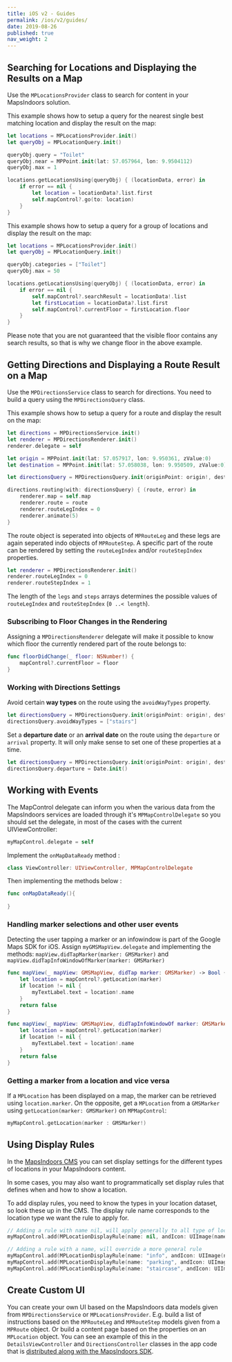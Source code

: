 ```yaml
---
title: iOS v2 - Guides
permalink: /ios/v2/guides/
date: 2019-08-26
published: true
nav_weight: 2
---
```


## Searching for Locations and Displaying the Results on a Map

Use the `MPLocationsProvider` class to search for content in your MapsIndoors solution.

This example shows how to setup a query for the nearest single best matching location and display the result on the map:

```swift
let locations = MPLocationsProvider.init()
let queryObj = MPLocationQuery.init()

queryObj.query = "Toilet"
queryObj.near = MPPoint.init(lat: 57.057964, lon: 9.9504112)
queryObj.max = 1

locations.getLocationsUsing(queryObj) { (locationData, error) in
    if error == nil {
        let location = locationData?.list.first
        self.mapControl?.go(to: location)
    }
}
```

This example shows how to setup a query for a group of locations and display the result on the map:

```swift
let locations = MPLocationsProvider.init()
let queryObj = MPLocationQuery.init()

queryObj.categories = ["Toilet"]
queryObj.max = 50

locations.getLocationsUsing(queryObj) { (locationData, error) in
    if error == nil {
        self.mapControl?.searchResult = locationData!.list
        let firstLocation = locationData?.list.first
        self.mapControl?.currentFloor = firstLocation.floor
    }
}
```

Please note that you are not guaranteed that the visible floor contains any search results, so that is why we change floor in the above example.

## Getting Directions and Displaying a Route Result on a Map

Use the `MPDirectionsService` class to search for directions. You need to build a query using the `MPDirectionsQuery` class.

This example shows how to setup a query for a route and display the result on the map:

```swift
let directions = MPDirectionsService.init()
let renderer = MPDirectionsRenderer.init()
renderer.delegate = self

let origin = MPPoint.init(lat: 57.057917, lon: 9.950361, zValue:0)
let destination = MPPoint.init(lat: 57.058038, lon: 9.950509, zValue:0)

let directionsQuery = MPDirectionsQuery.init(originPoint: origin!, destination: destination!)

directions.routing(with: directionsQuery) { (route, error) in
    renderer.map = self.map
    renderer.route = route
    renderer.routeLegIndex = 0
    renderer.animate(5)
}
```

The route object is seperated into objects of `MPRouteLeg` and these legs are again seperated indo objects of `MPRouteStep`. A specific part of the route can be rendered by setting the `routeLegIndex` and/or `routeStepIndex` properties.

```swift
let renderer = MPDirectionsRenderer.init()
renderer.routeLegIndex = 0
renderer.routeStepIndex = 1
```

The length of the `legs` and `steps` arrays determines the possible values of `routeLegIndex` and `routeStepIndex` (`0 ..< length`).

### Subscribing to Floor Changes in the Rendering

Assigning a `MPDirectionsRenderer` delegate will make it possible to know which floor the currently rendered part of the route belongs to:

```swift
func floorDidChange(_ floor: NSNumber!) {
    mapControl?.currentFloor = floor
}
```

### Working with Directions Settings

Avoid certain **way types** on the route using the `avoidWayTypes` property.

```swift
let directionsQuery = MPDirectionsQuery.init(originPoint: origin!, destination: destination!)
directionsQuery.avoidWayTypes = ["stairs"]
```

Set a **departure date** or an **arrival date** on the route using the `departure` or `arrival` property. It will only make sense to set one of these properties at a time.

```swift
let directionsQuery = MPDirectionsQuery.init(originPoint: origin!, destination: destination!)
directionsQuery.departure = Date.init()
```

## Working with Events

The MapControl delegate can inform you when the various data from the MapsIndoors services are loaded through it's `MPMapControlDelegate` so you should set the delegate, in most of the cases with the current UIViewController:

```swift
myMapControl.delegate = self
```

Implement the `onMapDataReady` method :

```swift
class ViewController: UIViewController, MPMapControlDelegate
```

Then implementing the methods below :

```swift
func onMapDataReady(){
    
}
```

### Handling marker selections and other user events

Detecting the user tapping a marker or an infowindow is part of the Google Maps SDK for iOS. Assign `myGMSMapView.delegate` and implementing the methods: `mapView.didTapMarker(marker: GMSMarker)` and `mapView.didTapInfoWindowOfMarker(marker: GMSMarker)`

```swift
func mapView(_ mapView: GMSMapView, didTap marker: GMSMarker) -> Bool {
    let location = mapControl?.getLocation(marker)
    if location != nil {
        myTextLabel.text = location!.name
    }
    return false
}

func mapView(_ mapView: GMSMapView, didTapInfoWindowOf marker: GMSMarker) -> Bool {
    let location = mapControl?.getLocation(marker)
    if location != nil {
        myTextLabel.text = location!.name
    }
    return false
}
```

### Getting a marker from a location and vice versa

If a `MPLocation` has been displayed on a map, the marker can be retrieved using `location.marker`. On the opposite, get a `MPLocation` from a `GMSMarker` using `getLocation(marker: GMSMarker)` on `MPMapControl`:

```swift
myMapControl.getLocation(marker : GMSMarker!)
```

## Using Display Rules

In the [MapsIndoors CMS](https://cms.mapsindoors.com/types) you can set display settings for the different types of locations in your MapsIndoors content.

In some cases, you may also want to programmatically set display rules that defines when and how to show a location. 

To add display rules, you need to know the types in your location dataset, so look these up in the CMS. The display rule name corresponds to the location type we want the rule to apply for.

```swift
// Adding a rule with name nil, will apply generally to all type of locations
myMapControl.add(MPLocationDisplayRule(name: nil, andIcon: UIImage(named : "info"), andZoomLevelOn: 17))

// Adding a rule with a name, will override a more general rule
myMapControl.add(MPLocationDisplayRule(name: "info", andIcon: UIImage(named : "info"), andZoomLevelOn: 17))
myMapControl.add(MPLocationDisplayRule(name: "parking", andIcon: UIImage(named : "parking"), andZoomLevelOn: 17))
myMapControl.add(MPLocationDisplayRule(name: "staircase", andIcon: UIImage(named : "staircase"), andZoomLevelOn: 18))
```

## Create Custom UI

You can create your own UI based on the MapsIndoors data models given from `MPDirectionsService` or `MPLocationsProvider`. E.g. build a list of instructions based on the `MPRouteLeg` and `MPRouteStep` models given from a `MPRoute` object. Or build a content page based on the properties on an `MPLocation` object. You can see an example of this in the `DetailsViewController` and `DirectionsController` classes in the app code that is [distributed along with the MapsIndoors SDK](https://github.com/MapsIndoors/MapsIndoorsIOS/tree/master/Example).

